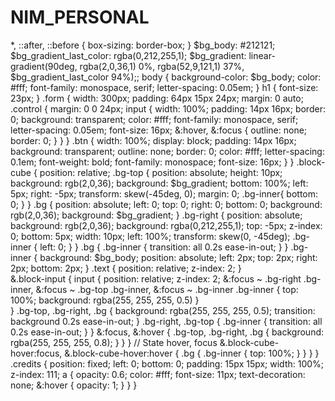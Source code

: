 # NIM_PERSONAL
*, ::after, ::before {
    box-sizing: border-box;
}
$bg_body: #212121; 
$bg_gradient_last_color: rgba(0,212,255,1);
$bg_gradient: linear-gradient(90deg, rgba(2,0,36,1) 0%, rgba(52,9,121,1) 37%, $bg_gradient_last_color 94%);; 
body {
  background-color: $bg_body;
  color: #fff;
  font-family: monospace, serif;
  letter-spacing: 0.05em;
}
h1 {
  font-size: 23px;
}
.form {
  width: 300px;
  padding: 64px 15px 24px;
  margin: 0 auto;
  .control {
    margin: 0 0 24px;
    input {
      width: 100%;
      padding: 14px 16px;
      border: 0;
      background: transparent;
      color: #fff;
      font-family: monospace, serif;
      letter-spacing: 0.05em;
      font-size: 16px;
      &:hover,
      &:focus {
        outline: none;
        border: 0;
      }
    }
  }
  .btn {
    width: 100%;
    display: block;
    padding: 14px 16px;
    background: transparent;
    outline: none;
    border: 0;
    color: #fff;
    letter-spacing: 0.1em;
    font-weight: bold;
    font-family: monospace;
    font-size: 16px;
  } 
}
.block-cube {
  position: relative;
  .bg-top {
    position: absolute;
    height: 10px;
    background: rgb(2,0,36);
    background: $bg_gradient;
    bottom: 100%;
    left: 5px;
    right: -5px;
    transform: skew(-45deg, 0);
    margin: 0;
    .bg-inner{
      bottom: 0;
    }
  }
  .bg {
    position: absolute;
    left: 0;
    top: 0;
    right: 0;
    bottom: 0;
    background: rgb(2,0,36);
    background: $bg_gradient;
  }
  .bg-right {
    position: absolute;
    background: rgb(2,0,36);
    background: rgba(0,212,255,1);
    top: -5px;
    z-index: 0;
    bottom: 5px;
    width: 10px;
    left: 100%;
    transform: skew(0, -45deg);
    .bg-inner {
      left: 0;
    }
  }
  .bg {
    .bg-inner {
      transition: all 0.2s ease-in-out;
    }
  }
  .bg-inner {
    background: $bg_body;
    position: absolute;
    left: 2px;
    top: 2px;
    right: 2px;
    bottom: 2px;
  }
  .text {
    position: relative;
    z-index: 2;
  }  
  &.block-input {
    input {
      position: relative;
      z-index: 2;
      &:focus ~ .bg-right .bg-inner,
      &:focus ~ .bg-top .bg-inner,
      &:focus ~ .bg-inner .bg-inner {
        top: 100%;
        background: rgba(255, 255, 255, 0.5)
      }    
    }
    .bg-top,
    .bg-right,
    .bg {
      background: rgba(255, 255, 255, 0.5);
      transition: background 0.2s ease-in-out;
    }
    .bg-right,
    .bg-top {
      .bg-inner {
        transition: all 0.2s ease-in-out;
      }
    }
    &:focus,
    &:hover {
        .bg-top,
        .bg-right,
        .bg {
          background: rgba(255, 255, 255, 0.8);
          }
    }
  }
  // State hover, focus
  &.block-cube-hover:focus,
  &.block-cube-hover:hover {
    .bg {
      .bg-inner {
        top: 100%;
      }
    }
  }
}
.credits {
    position: fixed;
    left: 0;
    bottom: 0;
    padding: 15px 15px;
    width: 100%;
    z-index: 111;
    a {
        opacity: 0.6;
        color: #fff;
        font-size: 11px;
        text-decoration: none;
        &:hover {
          opacity: 1;
      }
    }
}

